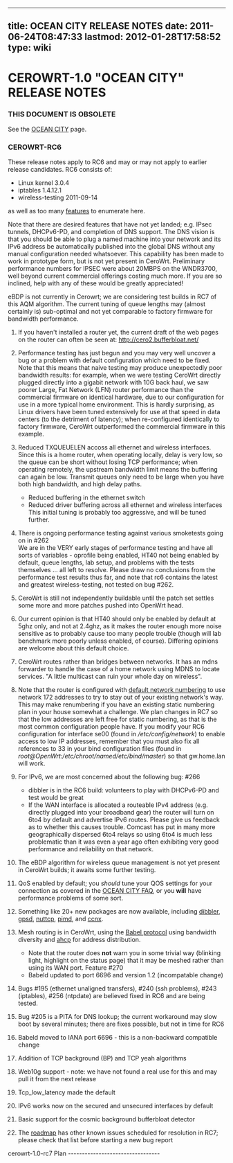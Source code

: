
---
title: OCEAN CITY RELEASE NOTES
date: 2011-06-24T08:47:33
lastmod: 2012-01-28T17:58:52
type: wiki
---
CEROWRT-1.0 "OCEAN CITY" RELEASE NOTES
======================================

### THIS DOCUMENT IS OBSOLETE

See the [OCEAN CITY](OCEAN_CITY.md) page.

### CEROWRT-RC6

These release notes apply to RC6 and may or may not apply to earlier
release candidates. RC6 consists of:

-   Linux kernel 3.0.4
-   iptables 1.4.12.1
-   wireless-testing 2011-09-14

as well as too many
[features](http://cero2.bufferbloat.net/cerowrt/features.html) to
enumerate here.

Note that there are desired features that have not yet landed; e.g.
IPsec tunnels, DHCPv6-PD, and completion of DNS support. The DNS vision
is that you should be able to plug a named machine into your network and
its IPv6 address be automatically published into the global DNS without
any manual configuration needed whatsoever. This capability has been
made to work in prototype form, but is not yet present in CeroWrt.
Preliminary performance numbers for IPSEC were about 20MBPS on the
WNDR3700, well beyond current commercial offerings costing much more. If
you are so inclined, help with any of these would be greatly
appreciated!

eBDP is not currently in Cerowrt; we are considering test builds in RC7
of this AQM algorithm. The current tuning of queue lengths may (almost
certainly is) sub-optimal and not yet comparable to factory firmware for
bandwidth performance.

1.  If you haven't installed a router yet, the current draft of the web
    pages on the router can often be seen at:
    http://cero2.bufferbloat.net/
2.  Performance testing has just begun and you may very well uncover a
    bug or a problem with default configuration which need to be fixed.\
    Note that this means that naive testing may produce unexpectedly
    poor bandwidth results: for example, when we were testing CeroWrt
    directly plugged directly into a gigabit network with 10G back haul,
    we saw poorer Large, Fat Network (LFN) router performance than the
    commercial firmware on identical hardware, due to our configuration
    for use in a more typical home environment. This is hardly
    surprising, as Linux drivers have been tuned extensively for use at
    that speed in data centers (to the detriment of latency); when
    re-configured identically to factory firmware, CeroWrt outperformed
    the commercial firmware in this example.
3.  Reduced TXQUEUELEN accoss all ethernet and wireless interfaces.
    Since this is a home router, when operating locally, delay is very
    low, so the queue can be short without losing TCP performance; when
    operating remotely, the upstream bandwidth limit means the buffering
    can again be low. Transmit queues only need to be large when you
    have both high bandwidth, and high delay paths.
    -   Reduced buffering in the ethernet switch
    -   Reduced driver buffering across all ethernet and wireless
        interfaces\
        This initial tuning is probably too aggressive, and will be
        tuned further.

4.  There is ongoing performance testing against various smoketests
    going on in \#262\
    We are in the VERY early stages of performance testing and have all
    sorts of variables - oprofile being enabled, HT40 not being enabled
    by default, queue lengths, lab setup, and problems with the tests
    themselves ... all left to resolve. Please draw no conclusions from
    the performance test results thus far, and note that rc6 contains
    the latest and greatest wireless-testing, not tested on bug \#262.
5.  CeroWrt is still not independently buildable until the patch set
    settles some more and more patches pushed into OpenWrt head.
6.  Our current opinion is that HT40 should only be enabled by default
    at 5ghz only, and not at 2.4ghz, as it makes the router enough more
    noise sensitive as to probably cause too many people trouble (though
    will lab benchmark more poorly unless enabled, of course). Differing
    opinions are welcome about this default choice.
7.  CeroWrt routes rather than bridges between networks. It has an mdns
    forwarder to handle the case of a home network using MDNS to
    locate services. "A little multicast can ruin your whole day
    on wireless".
8.  Note that the router is configured with [default network numbering](Default_network_numbering.md) to use network 172 addresses to try to stay out of
    your existing network's way. This may make renumbering if you have
    an existing static numbering plan in your house somewhat
    a challenge. We plan changes in RC7 so that the low addresses are
    left free for static numbering, as that is the most common
    configuration people have. If you modify your RC6 configuration for
    interface se00 (found in */etc/config/network*) to enable access to
    low IP addresses, remember that you must also fix all references to
    33 in your bind configuration files (found in
    *root@OpenWrt:/etc/chroot/named/etc/bind/master*) so that
    gw.home.lan will work.
9.  For IPv6, we are most concerned about the following bug: \#266
    -   dibbler is in the RC6 build: volunteers to play with DHCPv6-PD
        and test would be great
    -   If the WAN interface is allocated a routeable IPv4 address (e.g.
        directly plugged into your broadband gear) the router will turn
        on 6to4 by default and advertise IPv6 routes. Please give us
        feedback as to whether this causes trouble. Comcast has put in
        many more geographically dispersed 6to4 relays so using 6to4 is
        much less problematic than it was even a year ago often
        exhibiting very good performance and reliability on
        that network.

10. The eBDP algorithm for wireless queue management is not yet present
    in CeroWrt builds; it awaits some further testing.
11. QoS enabled by default; you *should* tune your QOS settings for your
    connection as covered in the
    [OCEAN CITY FAQ](OCEAN_CITY_FAQ.md),
    or you **will** have performance problems of some sort.
12. Something like 20+ new packages are now available, including
    [dibbler](https://github.com/tomaszmrugalski/dibbler/tree/master/doc),
    [gpsd](http://gpsd.berlios.de/),
    [nuttcp](http://www.nuttcp.net/nuttcp/Welcome%20Page.html),
    [pimd](http://troglobit.com/pimd.shtml), and
    [ccnx](http://www.ccnx.org/).
13. Mesh routing is in CeroWrt, using the [Babel
    protocol](http://www.pps.jussieu.fr/~jch/software/babel/) using
    bandwidth diversity and
    [ahcp](http://www.pps.jussieu.fr/~jch/software/ahcp/) for
    address distribution.
    -   Note that the router does **not** warn you in some trivial way
        (blinking light, highlight on the status page) that it may be
        meshed rather than using its WAN port. Feature \#270
    -   Babeld updated to port 6696 and version 1.2
        (incompatable change)

14. Bugs \#195 (ethernet unaligned transfers), \#240 (ssh problems),
    \#243 (iptables), \#256 (ntpdate) are believed fixed in RC6 and are
    being tested.
15. Bug \#205 is a PITA for DNS lookup; the current workaround may slow
    boot by several minutes; there are fixes possible, but not in time
    for RC6
16. Babeld moved to IANA port 6696 - this is a non-backward compatible
    change
17. Addition of TCP background (BP) and TCP yeah algorithms
18. Web10g support - note: we have not found a real use for this and may
    pull it from the next release
19. Tcp\_low\_latency made the default
20. IPv6 works now on the secured and unsecured interfaces by default
21. Basic support for the cosmic background bufferbloat detector
22. The
    [roadmap](http://www.bufferbloat.net/projects/cerowrt/roadmap?tracker_ids%5B%5D=1&tracker_ids%5B%5D=2&completed=1&with_subprojects=0&with_subprojects=1)
    has other known issues scheduled for resolution in RC7; please check
    that list before starting a new bug report

<link>cerowrt-1.0-rc7</link> Plan
---------------------------------
